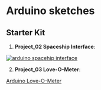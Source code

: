 # Arduino sketches

## Starter Kit

1. **Project_02 Spaceship Interface**:

[![arduino spacehip interface](http://img.youtube.com/vi/TbisQUoLVPM/0.jpg)](http://www.youtube.com/watch?v=TbisQUoLVPM)

2. **Project_03 Love-O-Meter**:

[Arduino Love-O-Meter](https://github.com/kirill-oleynik/arduino/blob/starterkit/project_03/03_staterkit-love-o-meter/img/project_03.jpg)
